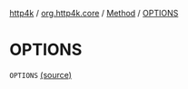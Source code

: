 [http4k](../../index.md) / [org.http4k.core](../index.md) / [Method](index.md) / [OPTIONS](./-o-p-t-i-o-n-s.md)

# OPTIONS

`OPTIONS` [(source)](https://github.com/http4k/http4k/blob/master/http4k-core/src/main/kotlin/org/http4k/core/http.kt#L157)